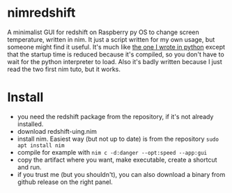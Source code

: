 # nimredshift
A minimalist GUI for redshift on Raspberry py OS to change screen temperature, written in nim. It just a script written for my own usage, but someone might find it useful. It's much like [the one I wrote in python](https://github.com/aldoniel/pyredshift) except that the startup time is reduced because it's compiled, so you don't have to wait for the python interpreter to load. Also it's badly written because I just read the two first nim tuto, but it works.

# Install
  * you need the redshift package from the repository, if it's not already installed.
  * download redshift-uing.nim
  * install nim. Easiest way (but not up to date) is from the repository `sudo apt install nim`
  * compile for example with `nim c -d:danger --opt:speed --app:gui`
  * copy the artifact where you want, make executable, create a shortcut and run.
  * if you trust me (but you shouldn't), you can also download a binary from github release on the right panel.
